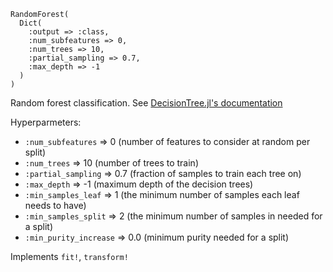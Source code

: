 ```
RandomForest(
  Dict(
    :output => :class,
    :num_subfeatures => 0,
    :num_trees => 10,
    :partial_sampling => 0.7,
    :max_depth => -1
  )
)
```

Random forest classification.  See [DecisionTree.jl's documentation](https://github.com/bensadeghi/DecisionTree.jl)

Hyperparmeters:

  * `:num_subfeatures` => 0  (number of features to consider at random per split)
  * `:num_trees` => 10 (number of trees to train)
  * `:partial_sampling` => 0.7 (fraction of samples to train each tree on)
  * `:max_depth` => -1 (maximum depth of the decision trees)
  * `:min_samples_leaf` => 1 (the minimum number of samples each leaf needs to have)
  * `:min_samples_split` => 2 (the minimum number of samples in needed for a split)
  * `:min_purity_increase` => 0.0 (minimum purity needed for a split)

Implements `fit!`, `transform!`
